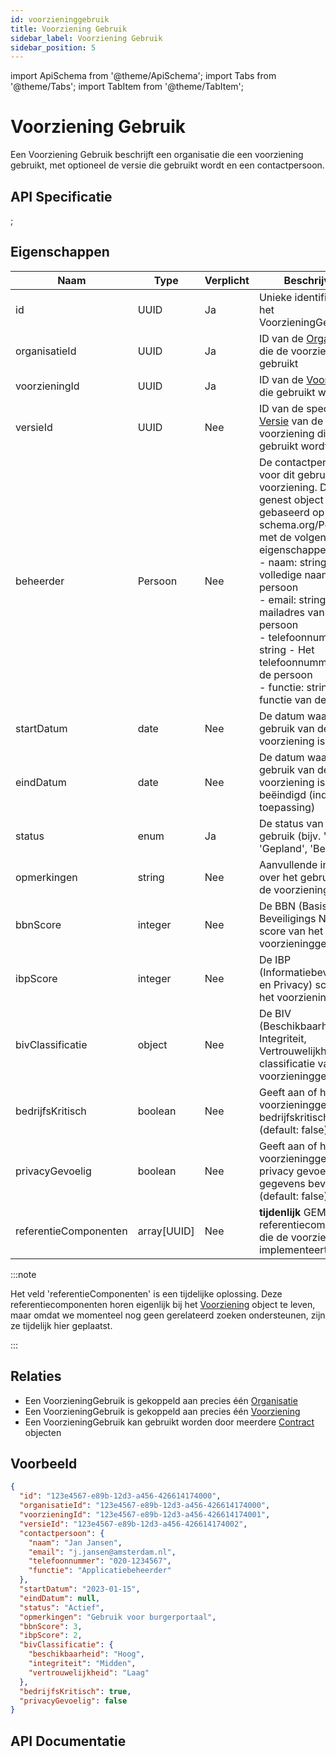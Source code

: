 ```yaml
---
id: voorzieninggebruik
title: Voorziening Gebruik
sidebar_label: Voorziening Gebruik
sidebar_position: 5
---
```


import ApiSchema from '@theme/ApiSchema';
import Tabs from '@theme/Tabs';
import TabItem from '@theme/TabItem';

# Voorziening Gebruik

Een Voorziening Gebruik beschrijft een organisatie die een voorziening gebruikt, met optioneel de versie die gebruikt wordt en een contactpersoon.

## API Specificatie

<ApiSchema id="gemma" pointer="#/components/schemas/VoorzieningGebruik" />;

## Eigenschappen

| Naam | Type | Verplicht | Beschrijving |
|------|------|-----------|--------------|
| id | UUID | Ja | Unieke identifier van het VoorzieningGebruik |
| organisatieId | UUID | Ja | ID van de [Organisatie](./organisatie) die de voorziening gebruikt |
| voorzieningId | UUID | Ja | ID van de [Voorziening](./voorziening) die gebruikt wordt |
| versieId | UUID | Nee | ID van de specifieke [Versie](./voorzieningversie) van de voorziening die gebruikt wordt |
| beheerder | Persoon | Nee | De contactpersoon voor dit gebruik van de voorziening. Dit is een genest object gebaseerd op schema.org/Person met de volgende eigenschappen:<br/>- naam: string - De volledige naam van de persoon<br/>- email: string - Het e-mailadres van de persoon<br/>- telefoonnummer: string - Het telefoonnummer van de persoon<br/>- functie: string - De functie van de persoon |
| startDatum | date | Nee | De datum waarop het gebruik van de voorziening is gestart |
| eindDatum | date | Nee | De datum waarop het gebruik van de voorziening is beëindigd (indien van toepassing) |
| status | enum | Ja | De status van het gebruik (bijv. 'Actief', 'Gepland', 'Beëindigd') |
| opmerkingen | string | Nee | Aanvullende informatie over het gebruik van de voorziening |
| bbnScore | integer | Nee | De BBN (Basis Beveiligings Niveau) score van het voorzieninggebruik |
| ibpScore | integer | Nee | De IBP (Informatiebeveiliging en Privacy) score van het voorzieninggebruik |
| bivClassificatie | object | Nee | De BIV (Beschikbaarheid, Integriteit, Vertrouwelijkheid) classificatie van het voorzieninggebruik |
| bedrijfsKritisch | boolean | Nee | Geeft aan of het voorzieninggebruik bedrijfskritisch is (default: false) |
| privacyGevoelig | boolean | Nee | Geeft aan of het voorzieninggebruik privacy gevoelige gegevens bevat (default: false) |
| referentieComponenten | array[UUID] | Nee | **tijdenlijk** GEMMA referentiecomponenten die de voorziening implementeert |

:::note

Het veld 'referentieComponenten' is een tijdelijke oplossing. Deze referentiecomponenten horen eigenlijk bij het [Voorziening](./voorziening) object te leven, maar omdat we momenteel nog geen gerelateerd zoeken ondersteunen, zijn ze tijdelijk hier geplaatst.

:::

## Relaties

- Een VoorzieningGebruik is gekoppeld aan precies één [Organisatie](./organisatie)
- Een VoorzieningGebruik is gekoppeld aan precies één [Voorziening](./voorziening)
- Een VoorzieningGebruik kan gebruikt worden door meerdere [Contract](./contract) objecten

## Voorbeeld

```json
{
  "id": "123e4567-e89b-12d3-a456-426614174000",
  "organisatieId": "123e4567-e89b-12d3-a456-426614174000", 
  "voorzieningId": "123e4567-e89b-12d3-a456-426614174001",
  "versieId": "123e4567-e89b-12d3-a456-426614174002",
  "contactpersoon": {
    "naam": "Jan Jansen",
    "email": "j.jansen@amsterdam.nl",
    "telefoonnummer": "020-1234567",
    "functie": "Applicatiebeheerder"
  },
  "startDatum": "2023-01-15",
  "eindDatum": null,
  "status": "Actief",
  "opmerkingen": "Gebruik voor burgerportaal",
  "bbnScore": 3,
  "ibpScore": 2,
  "bivClassificatie": {
    "beschikbaarheid": "Hoog",
    "integriteit": "Midden", 
    "vertrouwelijkheid": "Laag"
  },
  "bedrijfsKritisch": true,
  "privacyGevoelig": false
}
```

## API Documentatie

